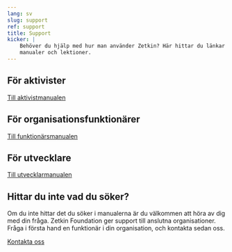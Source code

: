 ```yaml
---
lang: sv
slug: support
ref: support
title: Support
kicker: |
    Behöver du hjälp med hur man använder Zetkin? Här hittar du länkar till
    manualer och lektioner.
---
```


## För aktivister

[Till aktivistmanualen](http://manual.zetkin.org/sv/for-aktivister)

## För organisationsfunktionärer

[Till funktionärsmanualen](http://manual.zetkin.org/sv/for-funktionarer)

## För utvecklare

[Till utvecklarmanualen](http://manual.zetkin.org/sv/for-utvecklare)

## Hittar du inte vad du söker?
Om du inte hittar det du söker i manualerna är du välkommen att höra av dig med
din fråga. Zetkin Foundation ger support till anslutna organisationer. Fråga i
första hand en funktionär i din organisation, och kontakta sedan oss.

[Kontakta oss](/sv/kontakt)

